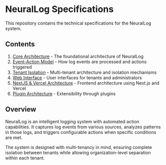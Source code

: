 # NeuralLog Specifications

This repository contains the technical specifications for the NeuralLog system.

## Contents

1. [Core Architecture](01-core-architecture.md) - The foundational architecture of NeuralLog
2. [Event-Action Model](02-event-action-model.md) - How log events are processed and actions triggered
3. [Tenant Isolation](03-tenant-isolation.md) - Multi-tenant architecture and isolation mechanisms
4. [Web Interface](04-web-interface.md) - User interfaces for tenants and administrators
5. [NextJS & Vercel Architecture](05-nextjs-vercel-architecture.md) - Frontend architecture using Next.js and Vercel
6. [Plugin Architecture](06-plugin-architecture.md) - Extensibility through plugins

## Overview

NeuralLog is an intelligent logging system with automated action capabilities. It captures log events from various sources, analyzes patterns in those logs, and triggers configurable actions when specific conditions are met.

The system is designed with multi-tenancy in mind, ensuring complete isolation between tenants while allowing organization-level separation within each tenant.
